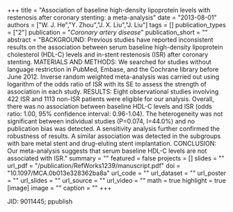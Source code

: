 +++
title = "Association of baseline high-density lipoprotein levels with restenosis after coronary stenting: a meta-analysis"
date = "2013-08-01"
authors = ["W. J. He","Y. Zhou","J. X. Liu","J. Liu"]
tags = []
publication_types = ["2"]
publication = "_Coronary artery disease_"
publication_short = ""
abstract = "BACKGROUND: Previous studies have reported inconsistent results on the association between serum baseline high-density lipoprotein cholesterol (HDL-C) levels and in-stent restenosis (ISR) after coronary stenting. MATERIALS AND METHODS: We searched for studies without language restriction in PubMed, Embase, and the Cochrane library before June 2012. Inverse random weighted meta-analysis was carried out using logarithm of the odds ratio of ISR with its SE to assess the strength of association in each study. RESULTS: Eight observational studies involving 422 ISR and 1113 non-ISR patients were eligible for our analysis. Overall, there was no association between baseline HDL-C levels and ISR (odds ratio: 1.00, 95% confidence interval: 0.96-1.04). The heterogeneity was not significant between individual studies (P=0.074, I=44.0%) and no publication bias was detected. A sensitivity analysis further confirmed the robustness of results. A similar association was detected in the subgroups with bare metal stent and drug-eluting stent implantation. CONCLUSION: Our meta-analysis suggests that serum baseline HDL-C levels are not associated with ISR."
summary = ""
featured = false
projects = []
slides = ""
url_pdf = "/publication/RefWorks1239/manuscript.pdf"
doi = "10.1097/MCA.0b013e328362ba8a"
url_code = ""
url_dataset = ""
url_poster = ""
url_slides = ""
url_source = ""
url_video = ""
math = true
highlight = true
[image]
image = ""
caption = ""
+++

JID: 9011445; ppublish
